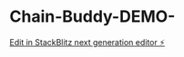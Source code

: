 # Chain-Buddy-DEMO-

[Edit in StackBlitz next generation editor ⚡️](https://stackblitz.com/~/github.com/Carolinamor333/Chain-Buddy-DEMO-)